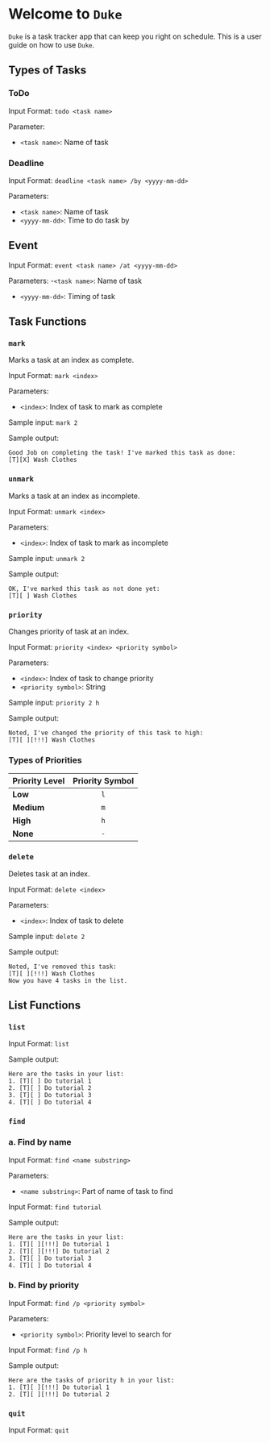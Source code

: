 # Welcome to **`Duke`** 

`Duke` is a task tracker app that can keep you right on schedule. This is a user guide on how to use `Duke`.

## Types of Tasks

### ToDo

Input Format: `todo <task name>`

Parameter: 
- `<task name>`: Name of task

### Deadline

Input Format: `deadline <task name> /by <yyyy-mm-dd>`

Parameters:
- `<task name>`: Name of task
- `<yyyy-mm-dd>`: Time to do task by

## Event

Input Format: `event <task name> /at <yyyy-mm-dd>`

Parameters:
-`<task name>`: Name of task
- `<yyyy-mm-dd>`: Timing of task

## Task Functions

### `mark`

Marks a task at an index as complete.

Input Format: `mark <index>`

Parameters:
- `<index>`: Index of task to mark as complete

Sample input: `mark 2`

Sample output:
```
Good Job on completing the task! I've marked this task as done:
[T][X] Wash Clothes
```

### `unmark`

Marks a task at an index as incomplete.

Input Format: `unmark <index>`

Parameters:
- `<index>`: Index of task to mark as incomplete

Sample input: `unmark 2`

Sample output:
```
OK, I've marked this task as not done yet:
[T][ ] Wash Clothes
```

### `priority`

Changes priority of task at an index.

Input Format: `priority <index> <priority symbol>`

Parameters:
- `<index>`: Index of task to change priority
- `<priority symbol>`: String

Sample input: `priority 2 h`

Sample output:
```
Noted, I've changed the priority of this task to high:
[T][ ][!!!] Wash Clothes
```

### Types of Priorities

| Priority Level | Priority Symbol |
|----------------|:---------------:|
| **Low**        |       `l`       |
| **Medium**     |       `m`       |
| **High**       |       `h`       |
| **None**       |       `-`       |

### `delete`

Deletes task at an index. 

Input Format: `delete <index>`

Parameters:
- `<index>`: Index of task to delete

Sample input: `delete 2`

Sample output:
```
Noted, I've removed this task:
[T][ ][!!!] Wash Clothes
Now you have 4 tasks in the list.
```

## List Functions

### `list`

Input Format: `list`

Sample output:
```
Here are the tasks in your list:
1. [T][ ] Do tutorial 1
2. [T][ ] Do tutorial 2
3. [T][ ] Do tutorial 3
4. [T][ ] Do tutorial 4
```

### `find`

### a. Find by name

Input Format: `find <name substring>`

Parameters:
- `<name substring>`: Part of name of task to find

Input Format: `find tutorial`

Sample output:
```
Here are the tasks in your list:
1. [T][ ][!!!] Do tutorial 1
2. [T][ ][!!!] Do tutorial 2
3. [T][ ] Do tutorial 3
4. [T][ ] Do tutorial 4
```

### b. Find by priority

Input Format: `find /p <priority symbol>`

Parameters:
- `<priority symbol>`: Priority level to search for

Input Format: `find /p h`

Sample output:
```
Here are the tasks of priority h in your list:
1. [T][ ][!!!] Do tutorial 1
2. [T][ ][!!!] Do tutorial 2
```

### `quit`

Input Format: `quit`